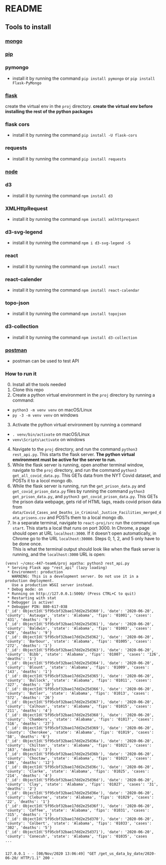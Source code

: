 # README
## Tools to install
### [mongo](https://www.mongodb.com/try/download/community)  
### [pip](https://pip.pypa.io/en/stable/installing/)  
### pymongo
- install it by running the command ```pip install pymongo``` or ```pip install Flask-PyMongo```   
### [flask](https://flask.palletsprojects.com/en/1.1.x/installation/)  
create the virtual env in the `proj` directory. **create the virtual env before installing the rest of the python packages** 
### flask cors
- install it by running the command ```pip install -U flask-cors```
### requests
- install it by running the command ```pip install requests```
### [node](https://www.npmjs.com/get-npm) 
### d3
- install it by running the command ```npm install d3```
### XMLHttpRequest  
 - install it by running the command ```npm install xmlhttprequest```
### d3-svg-legend
- install it by running the command ```npm i d3-svg-legend -S```
### react
- install it by running the command ```npm install react```
### react-calender
- install it by running the command ```npm install react-calendar```
### topo-json
- install it by running the command ```npm install topojson```
### d3-collection
- install it by running the command ```npm install d3-collection```


### [postman](https://www.postman.com/downloads/)  
- postman can be used to test API



### How to run it
0. Install all the tools needed
1. Clone this repo
2. Create a python virtual environment in the `proj` directory by running a command:
 - `python3 -m venv venv` on macOS/Linux  
 - `py -3 -m venv venv` on windows
3. Activate the python virtual environment by running a command 
 - `. venv/bin/activate` on macOS/Linux   
 - `venv\Scripts\activate` on windows
4. Navigate to the `proj` directory, and run the command `python3 rest_api.py`. This starts the flask server. **The python virtual environment must be active for the server to run.**
5. While the flask server is running, open another terminal window, navigate to the `proj` directory, and run the command `python3 get_all_covid_data.py`. This GETs data from the NYT Covid dataset, and POSTs it to a locol mongo db.
6. While the flask server is running, run the ```get_prison_data.py``` and ```get_covid_prison_data.py``` files by running the command ```python3 get_prison_data.py```, and ```python3 get_covid_prison_data.py```. This GETs the prison data webpage, gets rid of HTML tags, reads covid prison data from ```data/Covid_Cases_and_Deaths_in_Criminal_Justice_Facilities_merged_data_prisons.csv``` and POSTs them to a local mongo db.
7. In a separate terminal, navigate to `react-proj/src` run the command ```npm start```. This starts a local that runs on port 3000. In Chrome, a page should open at URL ```localhost:3000```. If it doesn't open automatically, in Chrome go to the URL `localhost:30000`.
Steps 0, 1, 2, and 5 only have to be done once.  
This is what the terminal output should look like when the flask server is running, and the `localhost:3000` URL is open:  
```
(venv) ~/cmsc-447-team6/proj agatha: python3 rest_api.py 
 * Serving Flask app "rest_api" (lazy loading)
 * Environment: production
   WARNING: This is a development server. Do not use it in a production deployment.
   Use a production WSGI server instead.
 * Debug mode: on
 * Running on http://127.0.0.1:5000/ (Press CTRL+C to quit)
 * Restarting with stat
 * Debugger is active!
 * Debugger PIN: 880-617-038
{'_id': ObjectId('5f95cbf32bae17dd2e25d360'), 'date': '2020-06-20', 'county': 'Autauga', 'state': 'Alabama', 'fips': '01001', 'cases': '431', 'deaths': '9'}
{'_id': ObjectId('5f95cbf32bae17dd2e25d361'), 'date': '2020-06-20', 'county': 'Baldwin', 'state': 'Alabama', 'fips': '01003', 'cases': '420', 'deaths': '9'}
{'_id': ObjectId('5f95cbf32bae17dd2e25d362'), 'date': '2020-06-20', 'county': 'Barbour', 'state': 'Alabama', 'fips': '01005', 'cases': '272', 'deaths': '1'}
{'_id': ObjectId('5f95cbf32bae17dd2e25d363'), 'date': '2020-06-20', 'county': 'Bibb', 'state': 'Alabama', 'fips': '01007', 'cases': '126', 'deaths': '1'}
{'_id': ObjectId('5f95cbf32bae17dd2e25d364'), 'date': '2020-06-20', 'county': 'Blount', 'state': 'Alabama', 'fips': '01009', 'cases': '143', 'deaths': '1'}
{'_id': ObjectId('5f95cbf32bae17dd2e25d365'), 'date': '2020-06-20', 'county': 'Bullock', 'state': 'Alabama', 'fips': '01011', 'cases': '327', 'deaths': '10'}
{'_id': ObjectId('5f95cbf32bae17dd2e25d366'), 'date': '2020-06-20', 'county': 'Butler', 'state': 'Alabama', 'fips': '01013', 'cases': '572', 'deaths': '26'}
{'_id': ObjectId('5f95cbf32bae17dd2e25d367'), 'date': '2020-06-20', 'county': 'Calhoun', 'state': 'Alabama', 'fips': '01015', 'cases': '211', 'deaths': '4'}
{'_id': ObjectId('5f95cbf32bae17dd2e25d368'), 'date': '2020-06-20', 'county': 'Chambers', 'state': 'Alabama', 'fips': '01017', 'cases': '516', 'deaths': '27'}
{'_id': ObjectId('5f95cbf32bae17dd2e25d369'), 'date': '2020-06-20', 'county': 'Cherokee', 'state': 'Alabama', 'fips': '01019', 'cases': '58', 'deaths': '6'}
{'_id': ObjectId('5f95cbf32bae17dd2e25d36a'), 'date': '2020-06-20', 'county': 'Chilton', 'state': 'Alabama', 'fips': '01021', 'cases': '163', 'deaths': '3'}
{'_id': ObjectId('5f95cbf32bae17dd2e25d36b'), 'date': '2020-06-20', 'county': 'Choctaw', 'state': 'Alabama', 'fips': '01023', 'cases': '186', 'deaths': '12'}
{'_id': ObjectId('5f95cbf32bae17dd2e25d36c'), 'date': '2020-06-20', 'county': 'Clarke', 'state': 'Alabama', 'fips': '01025', 'cases': '214', 'deaths': '4'}
{'_id': ObjectId('5f95cbf32bae17dd2e25d36d'), 'date': '2020-06-20', 'county': 'Clay', 'state': 'Alabama', 'fips': '01027', 'cases': '31', 'deaths': '2'}
{'_id': ObjectId('5f95cbf32bae17dd2e25d36e'), 'date': '2020-06-20', 'county': 'Cleburne', 'state': 'Alabama', 'fips': '01029', 'cases': '22', 'deaths': '1'}
{'_id': ObjectId('5f95cbf32bae17dd2e25d36f'), 'date': '2020-06-20', 'county': 'Coffee', 'state': 'Alabama', 'fips': '01031', 'cases': '315', 'deaths': '1'}
{'_id': ObjectId('5f95cbf32bae17dd2e25d370'), 'date': '2020-06-20', 'county': 'Colbert', 'state': 'Alabama', 'fips': '01033', 'cases': '302', 'deaths': '5'}
{'_id': ObjectId('5f95cbf32bae17dd2e25d371'), 'date': '2020-06-20', 'county': 'Conecuh', 'state': 'Alabama', 'fips': '01035', 'cases
...


127.0.0.1 - - [08/Nov/2020 13:06:49] "GET /get_us_data_by_date/2020-06-20/ HTTP/1.1" 200 -
```
